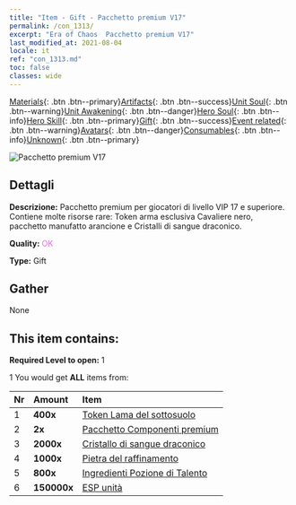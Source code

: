 ```yaml
---
title: "Item - Gift - Pacchetto premium V17"
permalink: /con_1313/
excerpt: "Era of Chaos  Pacchetto premium V17"
last_modified_at: 2021-08-04
locale: it
ref: "con_1313.md"
toc: false
classes: wide
---
```

 [Materials](/ItemsIT/){: .btn .btn--primary}[Artifacts](/ItemsIT/Artifacts/){: .btn .btn--success}[Unit Soul](/ItemsIT/UnitSoul/){: .btn .btn--warning}[Unit Awakening](/ItemsIT/UnitAwakening/){: .btn .btn--danger}[Hero Soul](/ItemsIT/HeroSoul/){: .btn .btn--info}[Hero Skill](/ItemsIT/HeroSkill/){: .btn .btn--primary}[Gift](/ItemsIT/Gift/){: .btn .btn--success}[Event related](/ItemsIT/Events/){: .btn .btn--warning}[Avatars](/ItemsIT/Avatars/){: .btn .btn--danger}[Consumables](/ItemsIT/Consumables/){: .btn .btn--info}[Unknown](/ItemsIT/Unknown/){: .btn .btn--primary}

 ![Pacchetto premium V17](/images/t/i_905001.png)

## Dettagli
 **Descrizione:** Pacchetto premium per giocatori di livello VIP 17 e superiore. Contiene molte risorse rare: Token arma esclusiva Cavaliere nero, pacchetto manufatto arancione e Cristalli di sangue draconico.

 **Quality:** <span style="color: #DA70D6">OK</span>

 **Type:** Gift

## Gather

  None

## This item contains:

 **Required Level to open:** 1

 1 You would get **ALL** items  from:

  | Nr | Amount |     Item    |
  |:---|:-------|:------------|
  | 1 |  **400x** | [Token Lama del sottosuolo](/ItemsIT/con_979/) |  | 
  | 2 |  **2x** | [Pacchetto Componenti premium](/ItemsIT/con_1363/) |  | 
  | 3 |  **2000x** | [Cristallo di sangue draconico](/ItemsIT/con_879/) |  | 
  | 4 |  **1000x** | [Pietra del raffinamento](/ItemsIT/con_814/) |  | 
  | 5 |  **800x** | [Ingredienti Pozione di Talento](/ItemsIT/con_1120/) |  | 
  | 6 |  **150000x** | [ESP unità](/ItemsIT/con_902/) |  | 

